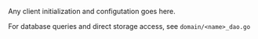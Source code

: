 

Any client initialization and configutation goes here.

For database queries and direct storage access, see `domain/<name>_dao.go` 

